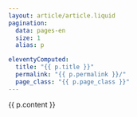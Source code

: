 ```yaml
---
layout: article/article.liquid
pagination:
  data: pages-en
  size: 1
  alias: p

eleventyComputed:
  title: "{{ p.title }}"
  permalink: "{{ p.permalink }}/"
  page_class: "{{ p.page_class }}"
---
```


{{ p.content }}

